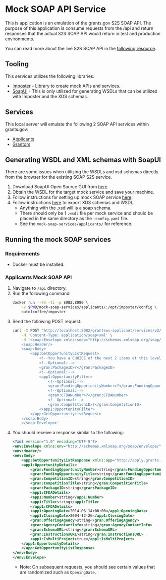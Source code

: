 # Mock SOAP API Service
This is application is an emulation of the grants.gov S2S SOAP API. The purpose of this application is consume requests from the /api and return responses that the actual S2S SOAP API would return in test and production environments.

You can read more about the live S2S SOAP API in the [following resource](https://www.grants.gov/system-to-system).

## Tooling
This services utilizes the following libraries:
- [Imposter](https://docs.imposter.sh/) - Library to create mock APIs and services.
- [SoapUI](https://www.soapui.org/) - This is only utilized for generating WSDLs that can be utilized with Imposter and the XDS schemas.

## Services
This local server will emulate the following 2 SOAP API services within grants.gov:
- [Applicants](https://www.grants.gov/system-to-system/applicant-system-to-system)
- [Grantors](https://www.grants.gov/system-to-system/grantor-system-to-system/)

## Generating WSDL and XML schemas with SoapUI
There are some issues when utilizing the WSDLs and xsd schemas directly from the browser for the existing SOAP S2S service.
1. Download SoapUI Open Source GUI from [here](https://www.soapui.org/).
2. Obtain the WSDL for the target mock service and save your machine.
3. Follow instructions for setting up mock SOAP service [here](https://www.soapui.org/docs/soap-mocking/service-mocking-overview/).
4. Follow instructions [here](https://stackoverflow.com/a/30366762) to export XDS schemas and WSDL.
    - Anything with the .xsd will is a soap schema.
    - There should only be 1 `.wsdl` file per mock service and should be placed in the same directory as the `-config.yaml` file.
    - See the `mock-soap-services/applicants/` for reference.

## Running the mock SOAP services
### Requirements
- Docker must be installed.

### Applicants Mock SOAP API
1. Navigate to `/api` directory.
2. Run the following command
    ```bash
    docker run --rm -ti -p 8082:8080 \
        -v $PWD/mock-soap-services/applicants/:/opt/imposter/config \
        outofcoffee/imposter
    ```
3. Send the following POST request:
    ```bash
    curl -X POST "http://localhost:8082/grantsws-applicant/services/v2/ApplicantWebServicesSoapPort/" \
        -H 'Content-Type: application/soap+xml' \
        -d '<soap:Envelope xmlns:soap="http://schemas.xmlsoap.org/soap/envelope/" xmlns:app="http://apply.grants.gov/services/ApplicantWebServices-V2.0" xmlns:gran="http://apply.grants.gov/system/GrantsCommonElements-V1.0" xmlns:app1="http://apply.grants.gov/system/ApplicantCommonElements-V1.0">
        <soap:Header/>
        <soap:Body>
            <app:GetOpportunityListRequest>
                <!--You have a CHOICE of the next 2 items at this level-->
                <!--Optional:-->
                <gran:PackageID>?</gran:PackageID>
                <!--Optional:-->
                <app1:OpportunityFilter>
                    <!--Optional:-->
                    <gran:FundingOpportunityNumber>?</gran:FundingOpportunityNumber>
                    <!--Optional:-->
                    <gran:CFDANumber>?</gran:CFDANumber>
                    <!--Optional:-->
                    <gran:CompetitionID>?</gran:CompetitionID>
                </app1:OpportunityFilter>
            </app:GetOpportunityListRequest>
        </soap:Body>
        </soap:Envelope>'
    ```
4. You should receive a response similar to the following:
    ```xml
    <?xml version="1.0" encoding="UTF-8"?>
    <env:Envelope xmlns:env="http://schemas.xmlsoap.org/soap/envelope/">
    <env:Header/>
    <env:Body>
        <app:GetOpportunityListResponse xmlns:app="http://apply.grants.gov/services/ApplicantWebServices-V2.0" xmlns:app1="http://apply.grants.gov/system/ApplicantCommonElements-V1.0" xmlns:gran="http://apply.grants.gov/system/GrantsCommonElements-V1.0">
        <app1:OpportunityDetails>
            <gran:FundingOpportunityNumber>string</gran:FundingOpportunityNumber>
            <gran:FundingOpportunityTitle>string</gran:FundingOpportunityTitle>
            <gran:CompetitionID>string</gran:CompetitionID>
            <gran:CompetitionTitle>string</gran:CompetitionTitle>
            <gran:PackageID>string</gran:PackageID>
            <app1:CFDADetails>
            <app1:Number>string</app1:Number>
            <app1:Title>string</app1:Title>
            </app1:CFDADetails>
            <app1:OpeningDate>2014-06-14+00:00</app1:OpeningDate>
            <app1:ClosingDate>2004-12-26</app1:ClosingDate>
            <gran:OfferingAgency>string</gran:OfferingAgency>
            <gran:AgencyContactInfo>string</gran:AgencyContactInfo>
            <gran:SchemaURL>string</gran:SchemaURL>
            <gran:InstructionsURL>string</gran:InstructionsURL>
            <app1:IsMultiProject>true</app1:IsMultiProject>
        </app1:OpportunityDetails>
        </app:GetOpportunityListResponse>
    </env:Body>
    </env:Envelope>
    ```
    - Note: On subsequent requests, you should see certain values that are randomized such as `OpeningDate`.
